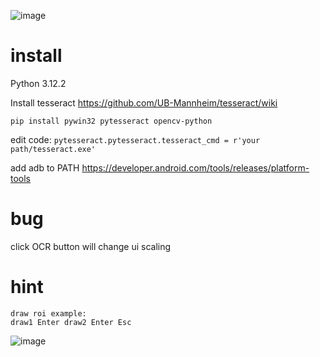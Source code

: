 ![image](https://github.com/forxxin/Arknights_recruitment_tag/assets/165651451/230936b2-7130-4798-8415-f99a3978b446)

# install
Python 3.12.2

Install tesseract https://github.com/UB-Mannheim/tesseract/wiki

```pip install pywin32 pytesseract opencv-python```

edit code:   ```pytesseract.pytesseract.tesseract_cmd = r'your path/tesseract.exe'```

add adb to PATH https://developer.android.com/tools/releases/platform-tools

# bug
   click OCR button will change ui scaling
   
# hint
    draw roi example:
    draw1 Enter draw2 Enter Esc
![image](https://github.com/forxxin/Arknights_recruitment_tag/assets/165651451/79a78e2c-0132-458b-9e4b-504ba6a5b1a3)
